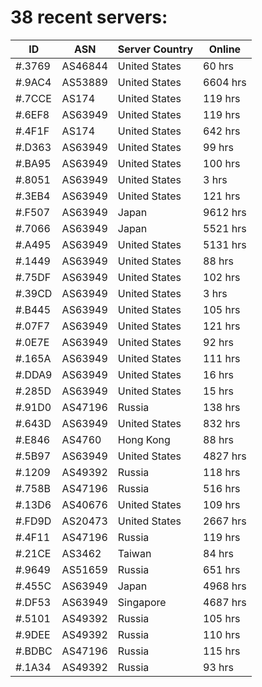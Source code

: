 # 38 recent servers:

| ID | ASN | Server Country | Online |
| ------ | ------ | ------ | ------ |
| #.3769 | AS46844 | United States | 60 hrs |
| #.9AC4 | AS53889 | United States | 6604 hrs |
| #.7CCE | AS174 | United States | 119 hrs |
| #.6EF8 | AS63949 | United States | 119 hrs |
| #.4F1F | AS174 | United States | 642 hrs |
| #.D363 | AS63949 | United States | 99 hrs |
| #.BA95 | AS63949 | United States | 100 hrs |
| #.8051 | AS63949 | United States | 3 hrs |
| #.3EB4 | AS63949 | United States | 121 hrs |
| #.F507 | AS63949 | Japan | 9612 hrs |
| #.7066 | AS63949 | Japan | 5521 hrs |
| #.A495 | AS63949 | United States | 5131 hrs |
| #.1449 | AS63949 | United States | 88 hrs |
| #.75DF | AS63949 | United States | 102 hrs |
| #.39CD | AS63949 | United States | 3 hrs |
| #.B445 | AS63949 | United States | 105 hrs |
| #.07F7 | AS63949 | United States | 121 hrs |
| #.0E7E | AS63949 | United States | 92 hrs |
| #.165A | AS63949 | United States | 111 hrs |
| #.DDA9 | AS63949 | United States | 16 hrs |
| #.285D | AS63949 | United States | 15 hrs |
| #.91D0 | AS47196 | Russia | 138 hrs |
| #.643D | AS63949 | United States | 832 hrs |
| #.E846 | AS4760 | Hong Kong | 88 hrs |
| #.5B97 | AS63949 | United States | 4827 hrs |
| #.1209 | AS49392 | Russia | 118 hrs |
| #.758B | AS47196 | Russia | 516 hrs |
| #.13D6 | AS40676 | United States | 109 hrs |
| #.FD9D | AS20473 | United States | 2667 hrs |
| #.4F11 | AS47196 | Russia | 119 hrs |
| #.21CE | AS3462 | Taiwan | 84 hrs |
| #.9649 | AS51659 | Russia | 651 hrs |
| #.455C | AS63949 | Japan | 4968 hrs |
| #.DF53 | AS63949 | Singapore | 4687 hrs |
| #.5101 | AS49392 | Russia | 105 hrs |
| #.9DEE | AS49392 | Russia | 110 hrs |
| #.BDBC | AS47196 | Russia | 115 hrs |
| #.1A34 | AS49392 | Russia | 93 hrs |

